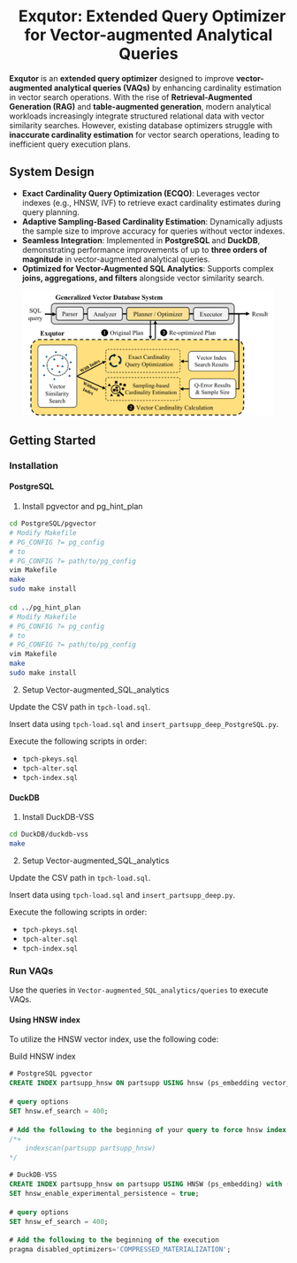 <div align="center">
  <h1>
    &nbsp; Exqutor: Extended Query Optimizer for Vector-augmented Analytical Queries
  </h1>
</div>

**Exqutor** is an **extended query optimizer** designed to improve **vector-augmented analytical queries (VAQs)** by enhancing cardinality estimation in vector search operations. With the rise of **Retrieval-Augmented Generation (RAG)** and **table-augmented generation**, modern analytical workloads increasingly integrate structured relational data with vector similarity searches. However, existing database optimizers struggle with **inaccurate cardinality estimation** for vector search operations, leading to inefficient query execution plans.

## System Design
- **Exact Cardinality Query Optimization (ECQO)**: Leverages vector indexes (e.g., HNSW, IVF) to retrieve exact cardinality estimates during query planning.
- **Adaptive Sampling-Based Cardinality Estimation**: Dynamically adjusts the sample size to improve accuracy for queries without vector indexes.
- **Seamless Integration**: Implemented in **PostgreSQL** and **DuckDB**, demonstrating performance improvements of up to **three orders of magnitude** in vector-augmented analytical queries.
- **Optimized for Vector-Augmented SQL Analytics**: Supports complex **joins, aggregations, and filters** alongside vector similarity search.

<div align="center">
  <img src="figure/exqutor.png" alt="Exqutor Design" width="90%">
</div>

## Getting Started

### Installation

#### PostgreSQL

1. Install pgvector and pg_hint_plan
```sh
cd PostgreSQL/pgvector
# Modify Makefile
# PG_CONFIG ?= pg_config
# to 
# PG_CONFIG ?= path/to/pg_config
vim Makefile
make 
sudo make install

cd ../pg_hint_plan
# Modify Makefile
# PG_CONFIG ?= pg_config
# to 
# PG_CONFIG ?= path/to/pg_config
vim Makefile
make 
sudo make install
```

2. Setup Vector-augmented_SQL_analytics

Update the CSV path in `tpch-load.sql`.

Insert data using `tpch-load.sql` and `insert_partsupp_deep_PostgreSQL.py`.

Execute the following scripts in order:
- `tpch-pkeys.sql`
- `tpch-alter.sql`
- `tpch-index.sql`

#### DuckDB

1. Install DuckDB-VSS
```sh
cd DuckDB/duckdb-vss
make
```

2. Setup Vector-augmented_SQL_analytics

Update the CSV path in `tpch-load.sql`.

Insert data using `tpch-load.sql` and `insert_partsupp_deep.py`.

Execute the following scripts in order:
- `tpch-pkeys.sql`
- `tpch-alter.sql`
- `tpch-index.sql`

### Run VAQs

Use the queries in `Vector-augmented_SQL_analytics/queries` to execute VAQs.

#### Using HNSW index

To utilize the HNSW vector index, use the following code:

Build HNSW index

```sql
# PostgreSQL pgvector
CREATE INDEX partsupp_hnsw ON partsupp USING hnsw (ps_embedding vector_l2_ops) WITH (m = 16, ef_construction = 128);

# query options
SET hnsw.ef_search = 400;

# Add the following to the beginning of your query to force hnsw index search
/*+
    indexscan(partsupp partsupp_hnsw)
*/
```

```sql
# DuckDB-VSS
CREATE INDEX partsupp_hnsw on partsupp USING HNSW (ps_embedding) with (metric = 'l2sq');
SET hnsw_enable_experimental_persistence = true;

# query options
SET hnsw_ef_search = 400;

# Add the following to the beginning of the execution
pragma disabled_optimizers='COMPRESSED_MATERIALIZATION';
```